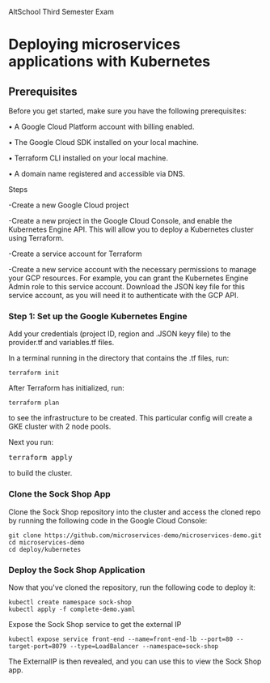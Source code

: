AltSchool Third Semester Exam

<h1>Deploying microservices applications with Kubernetes</h1>

<h2>Prerequisites</h2>
Before you get started, make sure you have the following prerequisites:

• A Google Cloud Platform account with billing enabled.   

• The Google Cloud SDK installed on your local machine.

• Terraform CLI installed on your local machine.

• A domain name registered and accessible via DNS.

Steps

-Create a new Google Cloud project

-Create a new project in the Google Cloud Console, and enable the Kubernetes Engine API. This will allow you to deploy a Kubernetes cluster using Terraform.

-Create a service account for Terraform

-Create a new service account with the necessary permissions to manage your GCP resources. For example, you can grant the Kubernetes Engine Admin role to this service account. Download the JSON key file for this service account, as you will need it to authenticate with the GCP API.

<h3>Step 1: Set up the Google Kubernetes Engine</h3>
Add your credentials (project ID, region and .JSON keyy file) to the provider.tf and variables.tf files.

In a terminal running in the directory that contains the .tf files, run:

<pre><code>terraform init
</code></pre>

After Terraform has initialized, run: 

<pre><code>terraform plan
</code></pre>
to see the infrastructure to be created. This particular config will create a GKE cluster with 2 node pools.

Next you run:

<pre></code>terraform apply
</code></pre>

to build the cluster. 

<h3>Clone the Sock Shop App</h3>
Clone the Sock Shop repository into the cluster and access the cloned repo by running the following code in the Google Cloud Console:

<pre><code>git clone https://github.com/microservices-demo/microservices-demo.git
cd microservices-demo
cd deploy/kubernetes
</code></pre>

<h3>Deploy the Sock Shop Application</h3>
Now that you've cloned the repository, run the following code to deploy it:

<pre><code>kubectl create namespace sock-shop
kubectl apply -f complete-demo.yaml
</code></pre>

Expose the Sock Shop service to get the external IP
<pre><code>kubectl expose service front-end --name=front-end-lb --port=80 --target-port=8079 --type=LoadBalancer --namespace=sock-shop
</pre></code>

The ExternalIP is then revealed, and you can use this to view the Sock Shop app.
